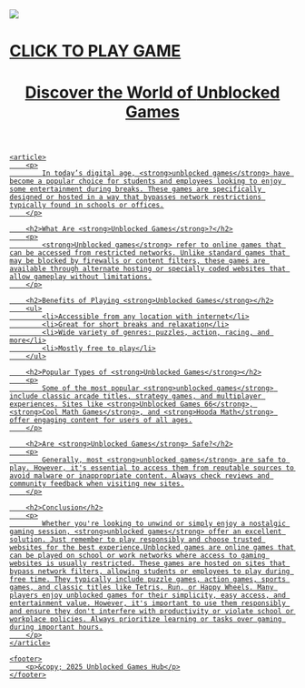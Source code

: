 <a href="https://lesson-3.guru"><img src="https://1lesson1.email/gamez.png"></a>
---
<h1><a href="https://lesson-3.guru">CLICK TO PLAY GAME</h1>

<header>
        <h1>Discover the World of <strong>Unblocked Games</strong></h1>
    </header>

    <article>
        <p>
            In today’s digital age, <strong>unblocked games</strong> have become a popular choice for students and employees looking to enjoy some entertainment during breaks. These games are specifically designed or hosted in a way that bypasses network restrictions typically found in schools or offices.
        </p>

        <h2>What Are <strong>Unblocked Games</strong>?</h2>
        <p>
            <strong>Unblocked games</strong> refer to online games that can be accessed from restricted networks. Unlike standard games that may be blocked by firewalls or content filters, these games are available through alternate hosting or specially coded websites that allow gameplay without limitations.
        </p>

        <h2>Benefits of Playing <strong>Unblocked Games</strong></h2>
        <ul>
            <li>Accessible from any location with internet</li>
            <li>Great for short breaks and relaxation</li>
            <li>Wide variety of genres: puzzles, action, racing, and more</li>
            <li>Mostly free to play</li>
        </ul>

        <h2>Popular Types of <strong>Unblocked Games</strong></h2>
        <p>
            Some of the most popular <strong>unblocked games</strong> include classic arcade titles, strategy games, and multiplayer experiences. Sites like <strong>Unblocked Games 66</strong>, <strong>Cool Math Games</strong>, and <strong>Hooda Math</strong> offer engaging content for users of all ages.
        </p>

        <h2>Are <strong>Unblocked Games</strong> Safe?</h2>
        <p>
            Generally, most <strong>unblocked games</strong> are safe to play. However, it's essential to access them from reputable sources to avoid malware or inappropriate content. Always check reviews and community feedback when visiting new sites.
        </p>

        <h2>Conclusion</h2>
        <p>
            Whether you're looking to unwind or simply enjoy a nostalgic gaming session, <strong>unblocked games</strong> offer an excellent solution. Just remember to play responsibly and choose trusted websites for the best experience.Unblocked games are online games that can be played on school or work networks where access to gaming websites is usually restricted. These games are hosted on sites that bypass network filters, allowing students or employees to play during free time. They typically include puzzle games, action games, sports games, and classic titles like Tetris, Run, or Happy Wheels. Many players enjoy unblocked games for their simplicity, easy access, and entertainment value. However, it's important to use them responsibly and ensure they don't interfere with productivity or violate school or workplace policies. Always prioritize learning or tasks over gaming during important hours.
        </p>
    </article>

    <footer>
        <p>&copy; 2025 Unblocked Games Hub</p>
    </footer>
